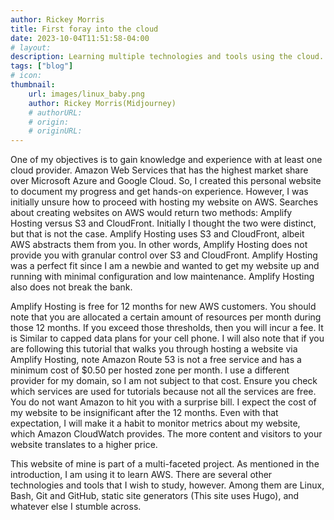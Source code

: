 ```yaml
---
author: Rickey Morris
title: First foray into the cloud 
date: 2023-10-04T11:51:58-04:00
# layout: 
description: Learning multiple technologies and tools using the cloud.
tags: ["blog"]
# icon: 
thumbnail: 
    url: images/linux_baby.png 
    author: Rickey Morris(Midjourney)
    # authorURL: 
    # origin: 
    # originURL: 
---
```


One of my objectives is to gain knowledge and experience with at least one cloud provider. Amazon Web Services that has the highest market share over Microsoft Azure and Google Cloud. So, I created this personal website to document my progress and get hands-on experience. However, I was initially unsure how to proceed with hosting my website on AWS. Searches about creating websites on AWS would return two methods: Amplify Hosting versus S3 and CloudFront. Initially I thought the two were distinct, but that is not the case. Amplify Hosting uses S3 and CloudFront, albeit AWS abstracts them from you. In other words, Amplify Hosting does not provide you with granular control over S3 and CloudFront. Amplify Hosting was a perfect fit since I am a newbie and wanted to get my website up and running with minimal configuration and low maintenance. Amplify Hosting also does not break the bank. 

Amplify Hosting is free for 12 months for new AWS customers. You should note that you are allocated a certain amount of resources per month during those 12 months. If you exceed those thresholds, then you will incur a fee. It is Similar to capped data plans for your cell phone. I will also note that if you are following this tutorial that walks you through hosting a website via Amplify Hosting, note Amazon Route 53 is not a free service and has a minimum cost of $0.50 per hosted zone per month. I use a different provider for my domain, so I am not subject to that cost. Ensure you check which services are used for tutorials because not all the services are free. You do not want Amazon to hit you with a surprise bill. I expect the cost of my website to be insignificant after the 12 months. Even with that expectation, I will make it a habit to monitor metrics about my website, which Amazon CloudWatch provides. The more content and visitors to your website translates to a higher price. 

This website of mine is part of a multi-faceted project. As mentioned in the introduction, I am using it to learn AWS. There are several other technologies and tools that I wish to study, however. Among them are Linux, Bash, Git and GitHub, static site generators (This site uses Hugo), and whatever else I stumble across. 
